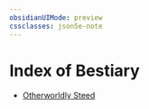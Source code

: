 ```yaml
---
obsidianUIMode: preview
cssclasses: json5e-note
---
```

# Index of Bestiary

- [Otherworldly Steed](otherworldly-steed-xphb.md)
